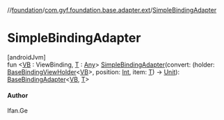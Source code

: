 //[foundation](../../index.md)/[com.gyf.foundation.base.adapter.ext](index.md)/[SimpleBindingAdapter](-simple-binding-adapter.md)

# SimpleBindingAdapter

[androidJvm]\
fun &lt;[VB](-simple-binding-adapter.md) : ViewBinding, [T](-simple-binding-adapter.md) : [Any](https://kotlinlang.org/api/core/kotlin-stdlib/kotlin/-any/index.html)&gt; [SimpleBindingAdapter](-simple-binding-adapter.md)(convert: (holder: [BaseBindingViewHolder](../com.gyf.foundation.base.adapter.viewholder/-base-binding-view-holder/index.md)&lt;[VB](-simple-binding-adapter.md)&gt;, position: [Int](https://kotlinlang.org/api/core/kotlin-stdlib/kotlin/-int/index.html), item: [T](-simple-binding-adapter.md)) -&gt; [Unit](https://kotlinlang.org/api/core/kotlin-stdlib/kotlin/-unit/index.html)): [BaseBindingAdapter](../com.gyf.foundation.base.adapter/-base-binding-adapter/index.md)&lt;[VB](-simple-binding-adapter.md), [T](-simple-binding-adapter.md)&gt;

#### Author

Ifan.Ge